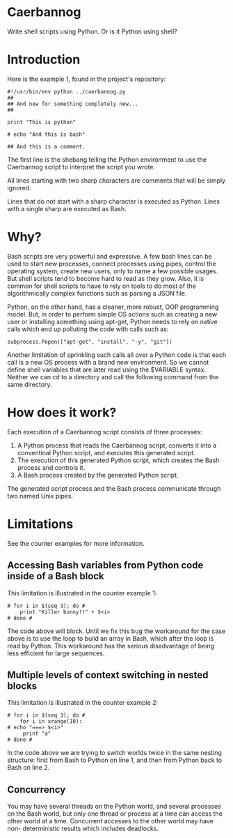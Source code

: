 # Caerbannog

Write shell scripts using Python. Or is it Python using shell?

# Introduction

Here is the example 1, found in the project's repository:

    #!/usr/bin/env python ../caerbannog.py
    ##
    ## And now for something completely new...
    ##

    print "This is python"

    # echo "And this is bash"

    ## And this is a comment.

The first line is the shebang telling the Python environment to use the Caerbannog script to interpret the script you
wrote.

All lines starting with two sharp characters are comments that will be simply ignored.

Lines that do not start with a sharp character is executed as Python. Lines with a single sharp are executed as Bash.

# Why?

Bash scripts are very powerful and expressive. A few bash lines can be used to start new processes, connect processes
using pipes, control the operating system, create new users, only to name a few possible usages. But shell scripts tend
to become hard to read as they grow. Also, it is common for shell scripts to have to rely on tools to do most of the
algorithmically complex functions such as parsing a JSON file.

Python, on the other hand, has a cleaner, more robust, OOP programming model. But, in order to perform simple OS actions
such as creating a new user or installing something using apt-get, Python needs to rely on native calls which end up
polluting the code with calls such as:

    subprocess.Popen(["apt-get", "install", "-y", "git"])

Another limitation of sprinkling such calls all over a Python code is that each call is a new OS process with a brand
new environment. So we cannot define shell variables that are later read using the $VARIABLE syntax. Neither we can
cd to a directory and call the following command from the same directory.

# How does it work?

Each execution of a Caerbannog script consists of three processes:

1. A Python process that reads the Caerbannog script, converts it into a conventinal Python script, and executes this
generated script.
1. The execution of this generated Python script, which creates the Bash process and controls it.
1. A Bash process created by the generated Python script.

The generated script process and the Bash process communicate through two named Unix pipes.

# Limitations

See the counter examples for more information.

## Accessing Bash variables from Python code inside of a Bash block

This limitation is illustrated in the counter example 1:

    # for i in $(seq 3); do #
        print "Killer bunny!!" + $<i>
    # done #

The code above will block. Until we fix this bug the workaround for the case above is to use the loop to build an array
in Bash, which after the loop is read by Python. This workaround has the serious disadvantage of being less efficient
for large sequences.

## Multiple levels of context switching in nested blocks

This limitation is illustrated in the counter example 2:

    # for i in $(seq 3); do #
        for i in xrange(10):
    # echo "===> $<i>"
         print "a"
    # done #

In the code above we are trying to switch worlds twice in the same nesting structure: first from Bash to Python on
line 1, and then from Python back to Bash on line 2.

## Concurrency

You may have several threads on the Python world, and several processes on the Bash world, but only one thread or
process at a time can access the other world at a time. Concurrent accesses to the other world may have non-
deterministic results which includes deadlocks.
